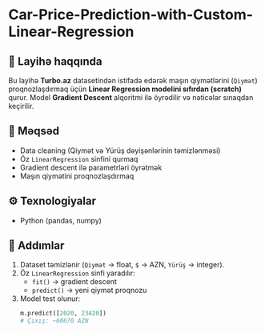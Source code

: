 # Car-Price-Prediction-with-Custom-Linear-Regression

## 📌 Layihə haqqında
Bu layihə **Turbo.az** datasetindən istifadə edərək maşın qiymətlərini (`Qiymət`) proqnozlaşdırmaq üçün **Linear Regression modelini sıfırdan (scratch)** qurur. 
Model **Gradient Descent** alqoritmi ilə öyrədilir və nəticələr sınaqdan keçirilir.

## 🎯 Məqsəd
- Data cleaning (Qiymət və Yürüş dəyişənlərinin təmizlənməsi)
- Öz `LinearRegression` sinfini qurmaq
- Gradient descent ilə parametrləri öyrətmək
- Maşın qiymətini proqnozlaşdırmaq

## ⚙️ Texnologiyalar
- Python (pandas, numpy)

## 🚀 Addımlar
1. Dataset təmizlənir (`Qiymət` → float, `$` → AZN, `Yürüş` → integer).
2. Öz `LinearRegression` sinfi yaradılır:
   - `fit()` → gradient descent
   - `predict()` → yeni qiymət proqnozu
3. Model test olunur:
   ```python
   m.predict([2020, 23420])
   # Çıxış: ~60670 AZN
